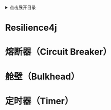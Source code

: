 <details>
<summary>点击展开目录</summary>

- [xxx](#xxx)

</details>


# Resilience4j

# 熔断器（Circuit Breaker）

# 舱壁（Bulkhead）

# 定时器（Timer）